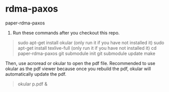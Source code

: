 # rdma-paxos
paper-rdma-paxos

1. Run these commands after you checkout this repo.
> sudo apt-get install okular (only run it if you have not installed it)
> sudo apt-get install texlive-full (only run it if you have not installed it)
> cd paper-rdma-paxos
> git submodule init
> git submodule update
> make

Then, use acroread or okular to open the pdf file. Recommended to use okular as the pdf viewer because
once you rebuild the pdf, okular will automatically update the pdf.
> okular p.pdf &

